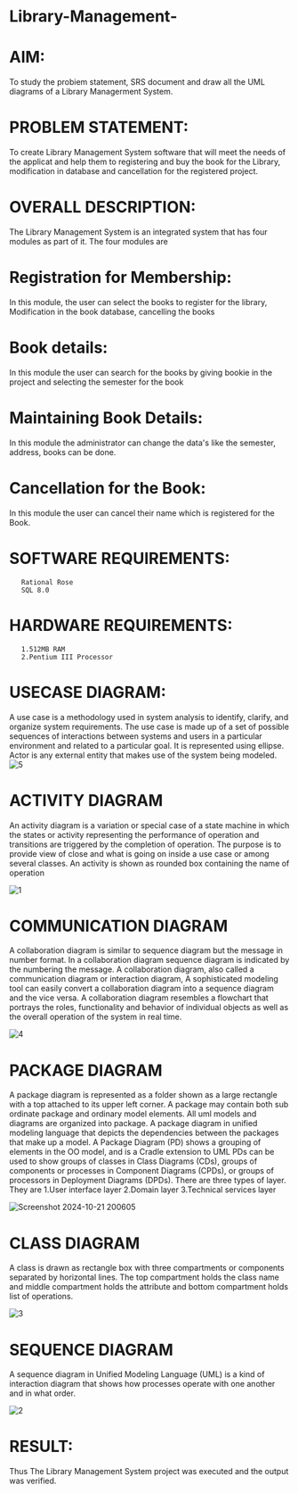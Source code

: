 # Library-Management-

# AIM: 
To study the probiem statement, SRS document and draw all the UML diagrams of 
a Library Managerment System. 


# PROBLEM STATEMENT: 
To create Library Management System software that will meet the needs of the 
applicat and help them to registering and buy the book for the Library, modification in 
database and cancellation for the registered project. 


# OVERALL DESCRIPTION: 
The Library Management System is an integrated system that has 
four modules as part of it. The four modules are 


# Registration for Membership:
In this module, the user can select the books to register for the library, 
Modification in the book database, cancelling the books 


# Book details: 
In this module the user can search for the books by giving bookie in the project and 
selecting the semester for the book 

# Maintaining Book Details: 
In this module the administrator can change the data's like the semester, address, 
books can be done.

# Cancellation for the Book: 
In this module the user can cancel their name which is registered for the Book.
           
# SOFTWARE REQUIREMENTS: 

       Rational Rose 
       SQL 8.0 
       
# HARDWARE REQUIREMENTS:

       1.512MB RAM 
       2.Pentium III Processor
       
# USECASE DIAGRAM:

  A use case is a methodology used in system analysis to identify, clarify, and 
organize system requirements. The use case is made up of a set of possible sequences 
of interactions between systems and users in a particular environment and related to a 
particular goal. It is represented using ellipse. Actor is any external entity that makes 
use of the system being modeled.
![5](https://github.com/user-attachments/assets/59c3a52c-89ba-4553-8889-d20b8f64fe45)

# ACTIVITY DIAGRAM

An activity diagram is a variation or special case of a state machine in 
which the states or activity representing the performance of operation and transitions 
are triggered by the completion of operation. The purpose is to provide view of close and 
what is going on inside a use case or among several classes. An activity is shown as 
rounded box containing the name of operation 

![1](https://github.com/user-attachments/assets/6ee5f65f-4419-432b-bb64-6d60413d868c)

# COMMUNICATION DIAGRAM
A collaboration diagram is similar to sequence diagram but the message in 
number format. In a collaboration diagram sequence diagram is indicated by the 
numbering the message. A collaboration diagram, also called a communication 
diagram or interaction diagram, A sophisticated modeling tool can easily convert a 
collaboration diagram into a sequence diagram and the vice versa. A collaboration 
diagram resembles a flowchart that portrays the roles, functionality and behavior of 
individual objects as well as the overall operation of the system in real time. 

![4](https://github.com/user-attachments/assets/5d879063-4bf7-47e2-80a3-6603eee19849)

# PACKAGE DIAGRAM

A package diagram is represented as a folder shown as a large rectangle with a 
top attached to its upper left corner. A package may contain both sub ordinate package 
and ordinary model elements. All uml models and diagrams are organized into package. 
A package diagram in unified modeling language that depicts the dependencies 
between the packages that make up a model. A Package Diagram (PD) shows a grouping 
of elements in the OO model, and is a Cradle extension to UML PDs can be used to 
show groups of classes in Class Diagrams (CDs), groups of components or processes in 
Component Diagrams (CPDs), or groups of processors in Deployment Diagrams (DPDs). 
There are three types of layer. They are 
1.User interface layer 
2.Domain layer 
3.Technical services layer

![Screenshot 2024-10-21 200605](https://github.com/user-attachments/assets/54d82d25-71e2-40b0-b3ca-b8ffa61d2454)

# CLASS DIAGRAM

A class is drawn as rectangle box with three compartments or components 
separated by horizontal lines. The top compartment holds the class name and middle 
compartment holds the attribute and bottom compartment holds list of operations.


![3](https://github.com/user-attachments/assets/6fe2877d-c761-495b-b810-ef9e9e394eed)


# SEQUENCE DIAGRAM

A sequence diagram in Unified Modeling Language (UML) is a kind of 
interaction diagram that shows how processes operate with one another and in what order.

![2](https://github.com/user-attachments/assets/c131701b-7010-4009-b2d4-5cb242c0d982)


# RESULT:

Thus The Library Management System project was executed and the output was verified.
